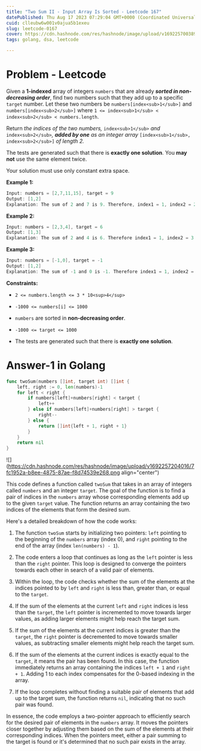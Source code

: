 ```yaml
---
title: "Two Sum II - Input Array Is Sorted - Leetcode 167"
datePublished: Thu Aug 17 2023 07:29:04 GMT+0000 (Coordinated Universal Time)
cuid: clleubw6w001v0ajua5b1exeu
slug: leetcode-0167
cover: https://cdn.hashnode.com/res/hashnode/image/upload/v1692257003894/8b988791-94c5-4a60-a900-9d8fac660027.jpeg
tags: golang, dsa, leetcode

---
```


# Problem - Leetcode

Given a **1-indexed** array of integers `numbers` that are already ***sorted in non-decreasing order***, find two numbers such that they add up to a specific `target` number. Let these two numbers be `numbers[index<sub>1</sub>]` and `numbers[index<sub>2</sub>]` where `1 <= index<sub>1</sub> < index<sub>2</sub> < numbers.length`.

Return *the indices of the two numbers,* `index<sub>1</sub>` *and* `index<sub>2</sub>`*,* ***added by one*** *as an integer array* `[index<sub>1</sub>, index<sub>2</sub>]` *of length 2.*

The tests are generated such that there is **exactly one solution**. You **may not** use the same element twice.

Your solution must use only constant extra space.

**Example 1:**

```go
Input: numbers = [2,7,11,15], target = 9
Output: [1,2]
Explanation: The sum of 2 and 7 is 9. Therefore, index1 = 1, index2 = 2. We return [1, 2].
```

**Example 2:**

```go
Input: numbers = [2,3,4], target = 6
Output: [1,3]
Explanation: The sum of 2 and 4 is 6. Therefore index1 = 1, index2 = 3. We return [1, 3].
```

**Example 3:**

```go
Input: numbers = [-1,0], target = -1
Output: [1,2]
Explanation: The sum of -1 and 0 is -1. Therefore index1 = 1, index2 = 2. We return [1, 2].
```

**Constraints:**

* `2 <= numbers.length <= 3 * 10<sup>4</sup>`
    
* `-1000 <= numbers[i] <= 1000`
    
* `numbers` are sorted in **non-decreasing order**.
    
* `-1000 <= target <= 1000`
    
* The tests are generated such that there is **exactly one solution**.
    

# Answer-1 in Golang

```go
func twoSum(numbers []int, target int) []int {
	left, right := 0, len(numbers)-1
	for left < right {
		if numbers[left]+numbers[right] < target {
			left++
		} else if numbers[left]+numbers[right] > target {
			right--
		} else {
			return []int{left + 1, right + 1}
		}
	}
	return nil
}
```

![](https://cdn.hashnode.com/res/hashnode/image/upload/v1692257204016/7fc1952a-b8ee-4875-87ae-f8d74539e268.png align="center")

This code defines a function called `twoSum` that takes in an array of integers called `numbers` and an integer `target`. The goal of the function is to find a pair of indices in the `numbers` array whose corresponding elements add up to the given `target` value. The function returns an array containing the two indices of the elements that form the desired sum.

Here's a detailed breakdown of how the code works:

1. The function `twoSum` starts by initializing two pointers: `left` pointing to the beginning of the `numbers` array (index 0), and `right` pointing to the end of the array (index `len(numbers) - 1`).
    
2. The code enters a loop that continues as long as the `left` pointer is less than the `right` pointer. This loop is designed to converge the pointers towards each other in search of a valid pair of elements.
    
3. Within the loop, the code checks whether the sum of the elements at the indices pointed to by `left` and `right` is less than, greater than, or equal to the `target`.
    
4. If the sum of the elements at the current `left` and `right` indices is less than the `target`, the `left` pointer is incremented to move towards larger values, as adding larger elements might help reach the target sum.
    
5. If the sum of the elements at the current indices is greater than the `target`, the `right` pointer is decremented to move towards smaller values, as subtracting smaller elements might help reach the target sum.
    
6. If the sum of the elements at the current indices is exactly equal to the `target`, it means the pair has been found. In this case, the function immediately returns an array containing the indices `left + 1` and `right + 1`. Adding 1 to each index compensates for the 0-based indexing in the array.
    
7. If the loop completes without finding a suitable pair of elements that add up to the target sum, the function returns `nil`, indicating that no such pair was found.
    

In essence, the code employs a two-pointer approach to efficiently search for the desired pair of elements in the `numbers` array. It moves the pointers closer together by adjusting them based on the sum of the elements at their corresponding indices. When the pointers meet, either a pair summing to the target is found or it's determined that no such pair exists in the array.